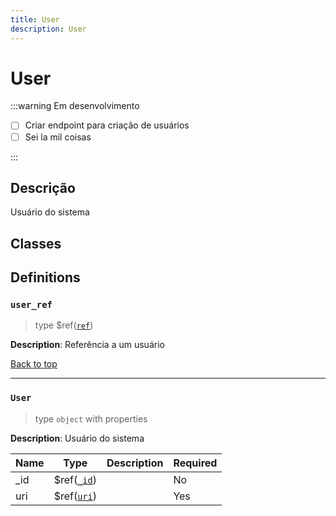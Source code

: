 ```yaml
---
title: User
description: User
---
```


# User

:::warning Em desenvolvimento

-   [ ] Criar endpoint para criação de usuários
-   [ ] Sei la mil coisas

:::

## Descrição

Usuário do sistema

## Classes

## Definitions

### `user_ref`

> type $ref([`ref`](#ref))

**Description**: Referência a um usuário

[Back to top](#)

---

### `User`

> type `object` with properties

**Description**: Usuário do sistema

| Name | Type                | Description | Required |
| ---- | ------------------- | ----------- | -------- |
| \_id | $ref([`_id`](#_id)) |             | No       |
| uri  | $ref([`uri`](#uri)) |             | Yes      |
